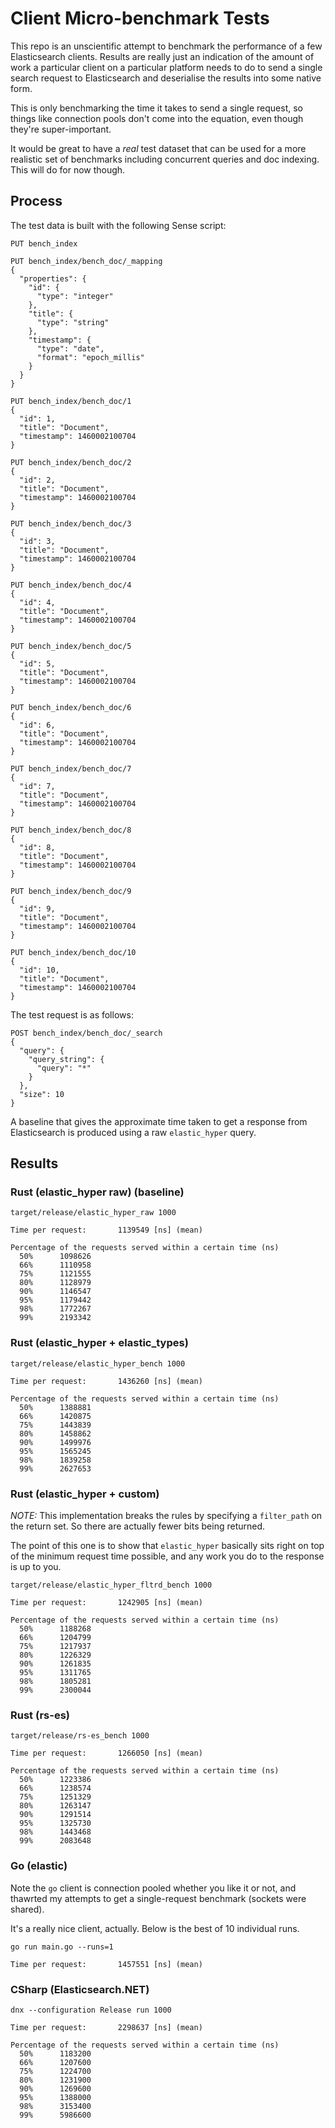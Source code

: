 # Client Micro-benchmark Tests

This repo is an unscientific attempt to benchmark the performance of a few Elasticsearch clients.
Results are really just an indication of the amount of work a particular client on a particular
platform needs to do to send a single search request to Elasticsearch and deserialise the results into some native form.

This is only benchmarking the time it takes to send a single request, so things like connection pools don't come into the equation, even though they're super-important.

It would be great to have a _real_ test dataset that can be used for a more realistic set of
benchmarks including concurrent queries and doc indexing. This will do for now though.

## Process

The test data is built with the following Sense script:

```
PUT bench_index

PUT bench_index/bench_doc/_mapping
{
  "properties": {
    "id": {
      "type": "integer"
    },
    "title": {
      "type": "string"
    },
    "timestamp": {
      "type": "date",
      "format": "epoch_millis"
    }
  }
}

PUT bench_index/bench_doc/1
{
  "id": 1,
  "title": "Document",
  "timestamp": 1460002100704
}

PUT bench_index/bench_doc/2
{
  "id": 2,
  "title": "Document",
  "timestamp": 1460002100704
}

PUT bench_index/bench_doc/3
{
  "id": 3,
  "title": "Document",
  "timestamp": 1460002100704
}

PUT bench_index/bench_doc/4
{
  "id": 4,
  "title": "Document",
  "timestamp": 1460002100704
}

PUT bench_index/bench_doc/5
{
  "id": 5,
  "title": "Document",
  "timestamp": 1460002100704
}

PUT bench_index/bench_doc/6
{
  "id": 6,
  "title": "Document",
  "timestamp": 1460002100704
}

PUT bench_index/bench_doc/7
{
  "id": 7,
  "title": "Document",
  "timestamp": 1460002100704
}

PUT bench_index/bench_doc/8
{
  "id": 8,
  "title": "Document",
  "timestamp": 1460002100704
}

PUT bench_index/bench_doc/9
{
  "id": 9,
  "title": "Document",
  "timestamp": 1460002100704
}

PUT bench_index/bench_doc/10
{
  "id": 10,
  "title": "Document",
  "timestamp": 1460002100704
}
```

The test request is as follows:

```
POST bench_index/bench_doc/_search
{
  "query": {
    "query_string": {
      "query": "*"
    }
  },
  "size": 10
}
```

A baseline that gives the approximate time taken to get a response from Elasticsearch is produced
using a raw `elastic_hyper` query.

## Results

### Rust (elastic_hyper raw) (baseline)

```
target/release/elastic_hyper_raw 1000

Time per request:       1139549 [ns] (mean)

Percentage of the requests served within a certain time (ns)
  50%      1098626
  66%      1110958
  75%      1121555
  80%      1128979
  90%      1146547
  95%      1179442
  98%      1772267
  99%      2193342
```

### Rust (elastic_hyper + elastic_types)

```
target/release/elastic_hyper_bench 1000

Time per request:       1436260 [ns] (mean)

Percentage of the requests served within a certain time (ns)
  50%      1388881
  66%      1420875
  75%      1443839
  80%      1458862
  90%      1499976
  95%      1565245
  98%      1839258
  99%      2627653
```

### Rust (elastic_hyper + custom)

*NOTE:* This implementation breaks the rules by specifying a `filter_path` on the return set. So there are actually fewer bits being returned.

The point of this one is to show that `elastic_hyper` basically sits right on top of the minimum request time possible, and any work you do to the response is up to you.

```
target/release/elastic_hyper_fltrd_bench 1000

Time per request:       1242905 [ns] (mean)

Percentage of the requests served within a certain time (ns)
  50%      1188268
  66%      1204799
  75%      1217937
  80%      1226329
  90%      1261835
  95%      1311765
  98%      1805281
  99%      2300044
```

### Rust (rs-es)

```
target/release/rs-es_bench 1000

Time per request:       1266050 [ns] (mean)

Percentage of the requests served within a certain time (ns)
  50%      1223386
  66%      1238574
  75%      1251329
  80%      1263147
  90%      1291514
  95%      1325730
  98%      1443468
  99%      2083648
```

### Go (elastic)

Note the `go` client is connection pooled whether you like it or not, and thawrted
my attempts to get a single-request benchmark (sockets were shared).

It's a really nice client, actually. Below is the best of 10 individual runs.

```
go run main.go --runs=1

Time per request:       1457551 [ns] (mean)
```

### CSharp (Elasticsearch.NET)

```
dnx --configuration Release run 1000

Time per request:       2298637 [ns] (mean)

Percentage of the requests served within a certain time (ns)
  50%      1183200
  66%      1207600
  75%      1224700
  80%      1231900
  90%      1269600
  95%      1388000
  98%      3153400
  99%      5986600
```
